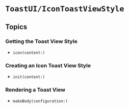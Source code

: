 # ``ToastUI/IconToastViewStyle``

## Topics

### Getting the Toast View Style

- ``icon(content:)``

### Creating an Icon Toast View Style

- ``init(content:)``

### Rendering a Toast View

- ``makeBody(configuration:)``
